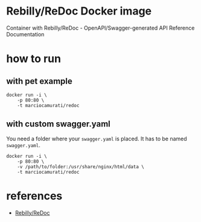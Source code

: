 # Rebilly/ReDoc Docker image
Container with Rebilly/ReDoc - OpenAPI/Swagger-generated API Reference Documentation

# how to run

## with pet example

    docker run -i \
        -p 80:80 \
        -t marciocamurati/redoc

## with custom swagger.yaml

You need a folder where your `swagger.yaml` is placed.
It has to be named `swagger.yaml`.

    docker run -i \
        -p 80:80 \
        -v /path/to/folder:/usr/share/nginx/html/data \
        -t marciocamurati/redoc

# references

* [Rebilly/ReDoc](https://github.com/Rebilly/ReDoc)
